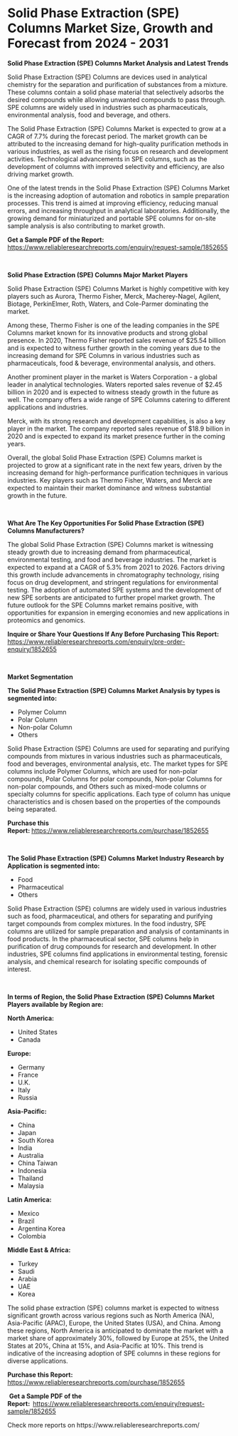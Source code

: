 <p><h1>Solid Phase Extraction (SPE) Columns Market Size, Growth and Forecast from 2024 - 2031</h1></p><p><strong>Solid Phase Extraction (SPE) Columns Market Analysis and Latest Trends</strong></p>
<p><p>Solid Phase Extraction (SPE) Columns are devices used in analytical chemistry for the separation and purification of substances from a mixture. These columns contain a solid phase material that selectively adsorbs the desired compounds while allowing unwanted compounds to pass through. SPE columns are widely used in industries such as pharmaceuticals, environmental analysis, food and beverage, and others.</p><p>The Solid Phase Extraction (SPE) Columns Market is expected to grow at a CAGR of 7.7% during the forecast period. The market growth can be attributed to the increasing demand for high-quality purification methods in various industries, as well as the rising focus on research and development activities. Technological advancements in SPE columns, such as the development of columns with improved selectivity and efficiency, are also driving market growth.</p><p>One of the latest trends in the Solid Phase Extraction (SPE) Columns Market is the increasing adoption of automation and robotics in sample preparation processes. This trend is aimed at improving efficiency, reducing manual errors, and increasing throughput in analytical laboratories. Additionally, the growing demand for miniaturized and portable SPE columns for on-site sample analysis is also contributing to market growth.</p></p>
<p><strong>Get a Sample PDF of the Report:&nbsp;</strong> <a href="https://www.reliableresearchreports.com/enquiry/request-sample/1852655">https://www.reliableresearchreports.com/enquiry/request-sample/1852655</a></p>
<p>&nbsp;</p>
<p><strong>Solid Phase Extraction (SPE) Columns Major Market Players</strong></p>
<p><p>Solid Phase Extraction (SPE) Columns Market is highly competitive with key players such as Aurora, Thermo Fisher, Merck, Macherey-Nagel, Agilent, Biotage, PerkinElmer, Roth, Waters, and Cole-Parmer dominating the market. </p><p>Among these, Thermo Fisher is one of the leading companies in the SPE Columns market known for its innovative products and strong global presence. In 2020, Thermo Fisher reported sales revenue of $25.54 billion and is expected to witness further growth in the coming years due to the increasing demand for SPE Columns in various industries such as pharmaceuticals, food & beverage, environmental analysis, and others.</p><p>Another prominent player in the market is Waters Corporation - a global leader in analytical technologies. Waters reported sales revenue of $2.45 billion in 2020 and is expected to witness steady growth in the future as well. The company offers a wide range of SPE Columns catering to different applications and industries.</p><p>Merck, with its strong research and development capabilities, is also a key player in the market. The company reported sales revenue of $18.9 billion in 2020 and is expected to expand its market presence further in the coming years.</p><p>Overall, the global Solid Phase Extraction (SPE) Columns market is projected to grow at a significant rate in the next few years, driven by the increasing demand for high-performance purification techniques in various industries. Key players such as Thermo Fisher, Waters, and Merck are expected to maintain their market dominance and witness substantial growth in the future.</p></p>
<p>&nbsp;</p>
<p><strong>What Are The Key Opportunities For Solid Phase Extraction (SPE) Columns Manufacturers?</strong></p>
<p><p>The global Solid Phase Extraction (SPE) Columns market is witnessing steady growth due to increasing demand from pharmaceutical, environmental testing, and food and beverage industries. The market is expected to expand at a CAGR of 5.3% from 2021 to 2026. Factors driving this growth include advancements in chromatography technology, rising focus on drug development, and stringent regulations for environmental testing. The adoption of automated SPE systems and the development of new SPE sorbents are anticipated to further propel market growth. The future outlook for the SPE Columns market remains positive, with opportunities for expansion in emerging economies and new applications in proteomics and genomics.</p></p>
<p><strong>Inquire or Share Your Questions If Any Before Purchasing This Report:</strong> <a href="https://www.reliableresearchreports.com/enquiry/pre-order-enquiry/1852655">https://www.reliableresearchreports.com/enquiry/pre-order-enquiry/1852655</a></p>
<p>&nbsp;</p>
<p><strong>Market Segmentation</strong></p>
<p><strong>The Solid Phase Extraction (SPE) Columns Market Analysis by types is segmented into:</strong></p>
<p><ul><li>Polymer Column</li><li>Polar Column</li><li>Non-polar Column</li><li>Others</li></ul></p>
<p><p>Solid Phase Extraction (SPE) Columns are used for separating and purifying compounds from mixtures in various industries such as pharmaceuticals, food and beverages, environmental analysis, etc. The market types for SPE columns include Polymer Columns, which are used for non-polar compounds, Polar Columns for polar compounds, Non-polar Columns for non-polar compounds, and Others such as mixed-mode columns or specialty columns for specific applications. Each type of column has unique characteristics and is chosen based on the properties of the compounds being separated.</p></p>
<p><strong>Purchase this Report:&nbsp;</strong><a href="https://www.reliableresearchreports.com/purchase/1852655">https://www.reliableresearchreports.com/purchase/1852655</a></p>
<p>&nbsp;</p>
<p><strong>The Solid Phase Extraction (SPE) Columns Market Industry Research by Application is segmented into:</strong></p>
<p><ul><li>Food</li><li>Pharmaceutical</li><li>Others</li></ul></p>
<p><p>Solid Phase Extraction (SPE) columns are widely used in various industries such as food, pharmaceutical, and others for separating and purifying target compounds from complex mixtures. In the food industry, SPE columns are utilized for sample preparation and analysis of contaminants in food products. In the pharmaceutical sector, SPE columns help in purification of drug compounds for research and development. In other industries, SPE columns find applications in environmental testing, forensic analysis, and chemical research for isolating specific compounds of interest.</p></p>
<p>&nbsp;</p>
<p><strong>In terms of Region, the Solid Phase Extraction (SPE) Columns Market Players available by Region are:</strong></p>
<p>
    <p> <strong> North America: </strong>
        <ul>
            <li>United States</li>
            <li>Canada</li>
        </ul>
        </p> 
    <p> <strong> Europe: </strong>
        <ul>
            <li>Germany</li>
            <li>France</li>
            <li>U.K.</li>
            <li>Italy</li>
            <li>Russia</li>
        </ul>
        </p> 
    <p> <strong> Asia-Pacific: </strong>
        <ul>
            <li>China</li>
            <li>Japan</li>
            <li>South Korea</li>
            <li>India</li>
            <li>Australia</li>
            <li>China Taiwan</li>
            <li>Indonesia</li>
            <li>Thailand</li>
            <li>Malaysia</li>
        </ul>
        </p> 
    <p> <strong> Latin America: </strong>
        <ul>
            <li>Mexico</li>
            <li>Brazil</li>
            <li>Argentina Korea</li>
            <li>Colombia</li>
        </ul>
        </p> 
    <p> <strong> Middle East & Africa: </strong>
        <ul>
            <li>Turkey</li>
            <li>Saudi</li>
            <li>Arabia</li>
            <li>UAE</li>
            <li>Korea</li>
        </ul>
    </p>
    </p>
<p><p>The solid phase extraction (SPE) columns market is expected to witness significant growth across various regions such as North America (NA), Asia-Pacific (APAC), Europe, the United States (USA), and China. Among these regions, North America is anticipated to dominate the market with a market share of approximately 30%, followed by Europe at 25%, the United States at 20%, China at 15%, and Asia-Pacific at 10%. This trend is indicative of the increasing adoption of SPE columns in these regions for diverse applications.</p></p>
<p><strong>Purchase this Report: </strong><a href="https://www.reliableresearchreports.com/purchase/1852655">https://www.reliableresearchreports.com/purchase/1852655</a></p>
<p>&nbsp;<strong>Get a Sample PDF of the Report:&nbsp;&nbsp;</strong><a href="https://www.reliableresearchreports.com/enquiry/request-sample/1852655">https://www.reliableresearchreports.com/enquiry/request-sample/1852655</a></p>
<p><strong></strong></p>
<p>Check more reports on https://www.reliableresearchreports.com/</p>